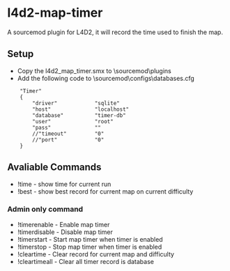 # l4d2-map-timer #
A sourcemod plugin for L4D2, it will record the time used to finish the map.

## Setup ##
- Copy the l4d2_map_timer.smx to \sourcemod\plugins
- Add the following code to \sourcemod\configs\databases.cfg 
```
	"Timer"
	{
		"driver"			"sqlite"
		"host"				"localhost"
		"database"			"timer-db"
		"user"				"root"
		"pass"				""
		//"timeout"			"0"
		//"port"			"0"
	}
```

## Avaliable Commands ##
- !time - show time for current run
- !best - show best record for current map on current difficulty

### Admin only command ###
- !timerenable - Enable map timer
- !timerdisable - Disable map timer
- !timerstart - Start map timer when timer is enabled
- !timerstop - Stop map timer when timer is enabled
- !cleartime - Clear record for current map and difficulty
- !cleartimeall - Clear all timer record is database
